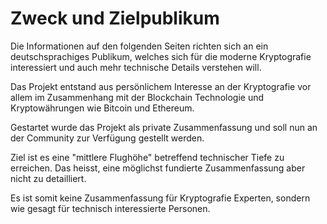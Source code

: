 # Zweck und Zielpublikum

Die Informationen auf den folgenden Seiten richten sich an ein deutschsprachiges Publikum, welches sich für die moderne Kryptografie interessiert und auch mehr technische Details verstehen will. 

Das Projekt entstand aus persönlichem Interesse an der Kryptografie vor allem im Zusammenhang mit der Blockchain Technologie und Kryptowährungen wie Bitcoin und Ethereum. 

Gestartet wurde das Projekt als private Zusammenfassung und soll nun an der Community zur Verfügung gestellt werden. 

Ziel ist es eine "mittlere Flughöhe" betreffend technischer Tiefe zu erreichen. Das heisst, eine möglichst fundierte Zusammenfassung aber nicht zu detailliert. 

Es ist somit keine Zusammenfassung für Kryptografie Experten, sondern wie gesagt für technisch interessierte Personen.






